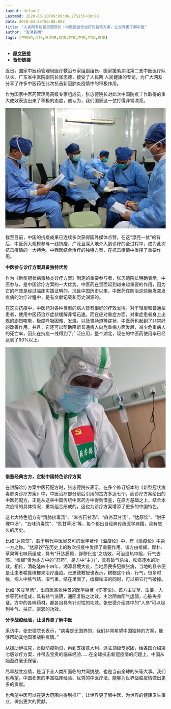 ```yaml
---
layout: default
Lastmod: 2020-03-28T09:09:06.275155+00:00
date: 2020-03-25T00:00:00Z
title: "人民网专访张忠德院长：中西医结合治疗的独特方案，让世界更了解中医"
author: "澎湃新闻"
tags: [中医药,诊疗,张忠德,疫情,方案,中医,抗疫,槟榔]
---
```


* [**原文链接**](https://mp.weixin.qq.com/s/3PAOFFCr946Nv-nkh0_VmQ)
* [**备份链接**](http://archive.today/Ivw7f)


近日，国家中医药管理局医疗救治专家组副组长、国家援助湖北第二支中医医疗队队长、广东省中医院副院长张忠德，接受了人民网·人民健康的专访，为广大网友分享了许多中医药在此次抗击新冠肺炎疫情中的积极作用。

作为国家中医药管理局高级专家组成员，张忠德院长对此次中国防疫工作取得的重大成效表达出来了积极的态度，他认为，我们国家这一仗打得非常漂亮。 

![](/images/post/5c027474ae2b89c23fadc16147bed8ea.jpg)

截至目前，中国的抗疫成果已连续多次获得国外媒体点赞。在这“漂亮一仗”的背后，中医药大规模参与一线抗疫，广泛且深入地介入到诊疗的全过程中，成为此次抗击疫情的一大特色。中西医结合治疗的独特方案，在抗击疫情中发挥了重要作用。  

**中医参与诊疗方案具备独特优势**

作为《新型冠状病毒肺炎诊疗方案》制定的重要参与者，张忠德院长明确表示，中医参与，是中国诊疗方案的一大优势。中医药在里面起到越来越重要的作用，因为它的疗效是经过临床实践证明的。况且中国历史以来，中医药在防治这些新发突发疫病的治疗过程中，是有文献记载和历史渊源的。

在这次抗疫中，中医药对各种类型的病人皆有很好的疗效发挥。对于轻型和普通型患者，使用中医药治疗症状缓解非常迅速。而在应对重症方面，对重症患者身上出现的剧烈咳嗽，极度呼吸困难、发烧，以及胃肠道等症状，中医药也起到了非常好的改善作用。并且，它还可以帮助阻断普通病人向危重病方面发展，减少危重病人的死亡率，因此在抗疫一线得到了广泛应用，整个湖北，现在的中医药使用率已经达到了90%以上。

![](/images/post/09b68a52f42bb2fc2ff84b96276a15be.jpg)

**借鉴经典古方，定制中国特色诊疗方案**

在讲解诊疗方案中医药配方时，张忠德院长表示，在多个修订版本的《新型冠状病毒肺炎诊疗方案》中，中医治疗部分前后引用的古方多达七个，而诊疗方案给出的中医药配方，正是从这些中国传统中医药方中得到借鉴，在原方基础之上，结合本次疫情的具体情况，重新组合形成的，这也为诊疗方案增添了更多的中国特色。

这七大特色组方有“清肺排毒汤”、“麻杏石甘汤”、“麻杏苡甘汤”、“达原饮”、“附子理中汤”、“五味消毒饮”、“炙甘草汤”等，每个都出自经典传统医学典籍，具有悠久的历史。

比如“达原饮”，载于明代中医吴又可的医学著作《温疫论》中，有《瘟疫论》中第一方之称。“达原饮”在历史上的数次抗疫中发挥了重要作用。该方由槟榔、厚朴、草果等七味药组成，具有“开达膜原，辟秽化浊”之功效，可治湿热中阻，行气去邪。“槟榔”贵为本方中的“君药”，是方中“主力”，具有破气杀虫，祛痰逐水的功效。相传，清乾隆四十四年，湘潭县境大疫，当地居民多犯臌胀病，当地的县令便是让患者嚼食槟榔来治疗瘟疫。张忠德教授也表示，槟榔这个药，行气，很多时候，病人中焦气结，湿气重，结在里面了，槟榔祛湿的同时，可以把它行气破掉。

比如“炙甘草汤”，出自医圣张仲景的医学巨著《伤寒论》。该方由甘草、生姜、人参等药材组成，具有益气滋阴，通阳复脉之功效。主治阴血阳气虚弱，心脉失养证。方中的各味药材，都各自具有针对性的功效。张忠德介绍其中的“人参”可以起到补气、扶正、驱邪的功效。

**分享战疫经验，让世界更了解中医**

采访中，张忠德院长表示，“病毒是无国界的，我们非常希望中国独特的方案，能够帮助其他国家战胜疫情。”

从援助伊拉克，贡献防疫物资，再到支援意大利、派驻顶级专家团，给各国介绍第七版诊疗方案，并带去宝贵的临床经验……在全球抗击新冠疫情的问题上，中国从始至终毫无保留。

尽早战胜疫情，是当下全人类所面临的共同挑战，也是当前全球的头等大事。我们也希望，中国积累的丰富临床经验、优秀的中医疗法，能够为世界战胜疫情做出更多的贡献。

也希望中医可以在更大范围内得到推广，让世界更了解中医，为世界的健康卫生事业，做出更大的贡献。

